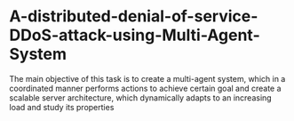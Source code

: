 # A-distributed-denial-of-service-DDoS-attack-using-Multi-Agent-System
The main objective of this task is to create a multi-agent system, which in a coordinated manner performs actions to achieve certain goal and create a scalable server architecture, which dynamically adapts to an increasing load and study its properties
